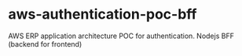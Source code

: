 # aws-authentication-poc-bff
AWS ERP application architecture POC for authentication. Nodejs BFF (backend for frontend) 
